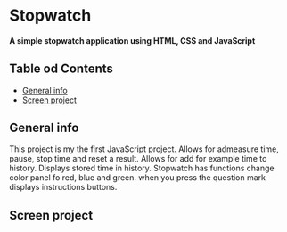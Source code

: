 # Stopwatch
#### A simple stopwatch application using HTML, CSS and JavaScript
## Table od Contents
* [General info](#general-info)
* [Screen project](#screen-project)

## General info
This project is my the first JavaScript project. Allows for admeasure time, pause, stop time and reset a result. Allows for add for example time to history. Displays stored time in history. Stopwatch has functions change color panel fo red, blue and green. when you press the question mark displays instructions buttons.

## Screen project

